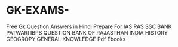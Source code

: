 # GK-EXAMS-
 Free Gk Question Answers in Hindi Prepare For IAS RAS SSC BANK PATWARI IBPS QUESTION BANK OF RAJASTHAN INDIA  HISTORY GEOGROPY GENERAL KNOWLEDGE Pdf Ebooks
